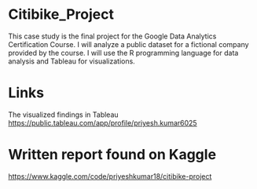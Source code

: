 # Citibike_Project
This case study is the final project for the Google Data Analytics Certification Course. I will analyze a public dataset for a fictional company provided by the course. I will use the R programming language for 
data analysis and Tableau for visualizations.

# Links
The visualized findings in Tableau
https://public.tableau.com/app/profile/priyesh.kumar6025

# Written report found on Kaggle
https://www.kaggle.com/code/priyeshkumar18/citibike-project
